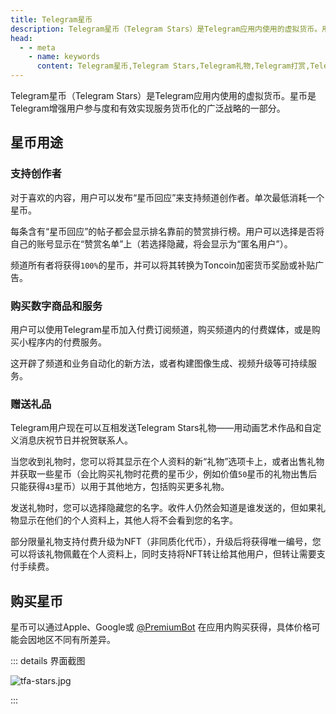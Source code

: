 ```yaml
---
title: Telegram星币
description: Telegram星币（Telegram Stars）是Telegram应用内使用的虚拟货币。用户可以使用星币支持创作者、赠送礼品、购买数字商品和服务等。
head:
  - - meta
    - name: keywords
      content: Telegram星币,Telegram Stars,Telegram礼物,Telegram打赏,Telegram赠送礼物,TG星币,TG Stars,TG礼物,TG打赏,TG赠送礼物,电报星币,电报Stars,电报礼物,电报打赏,电报赠送礼物
---
```


Telegram星币（Telegram Stars）是Telegram应用内使用的虚拟货币。星币是Telegram增强用户参与度和有效实现服务货币化的广泛战略的一部分。

## 星币用途

### 支持创作者

对于喜欢的内容，用户可以发布“星币回应”来支持频道创作者。单次最低消耗一个星币。

每条含有“星币回应”的帖子都会显示排名靠前的赞赏排行榜。用户可以选择是否将自己的账号显示在“赞赏名单”上（若选择隐藏，将会显示为“匿名用户”）。

频道所有者将获得`100%`的星币，并可以将其转换为Toncoin加密货币奖励或补贴广告。

### 购买数字商品和服务

用户可以使用Telegram星币加入付费订阅频道，购买频道内的付费媒体，或是购买小程序内的付费服务。

这开辟了频道和业务自动化的新方法，或者构建图像生成、视频升级等可持续服务。

### 赠送礼品

Telegram用户现在可以互相发送Telegram Stars礼物——用动画艺术作品和自定义消息庆祝节日并祝贺联系人。

当您收到礼物时，您可以将其显示在个人资料的新“礼物”选项卡上，或者出售礼物并获取一些星币（会比购买礼物时花费的星币少，例如价值`50`星币的礼物出售后只能获得`43`星币）以用于其他地方，包括购买更多礼物。

发送礼物时，您可以选择隐藏您的名字。收件人仍然会知道是谁发送的，但如果礼物显示在他们的个人资料上，其他人将不会看到您的名字。

部分限量礼物支持付费升级为NFT（非同质化代币），升级后将获得唯一编号，您可以将该礼物佩戴在个人资料上，同时支持将NFT转让给其他用户，但转让需要支付手续费。

## 购买星币

星币可以通过Apple、Google或 [@PremiumBot](https://t.me/PremiumBot) 在应用内购买获得，具体价格可能会因地区不同有所差异。

::: details 界面截图

![tfa-stars.jpg](https://cdn.jsdelivr.net/gh/tgwiki//images/tfa/stars.jpg)

:::